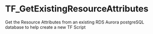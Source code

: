 # TF_GetExistingResourceAttributes
Get the Resource Attributes from an existing RDS Aurora postgreSQL database to help create a new TF Script
